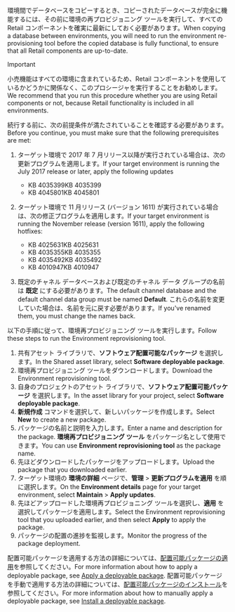 <span data-ttu-id="92696-101">環境間でデータベースをコピーするとき、コピーされたデータベースが完全に機能するには、その前に環境の再プロビジョニング ツールを実行して、すべての Retail コンポーネントを確実に最新にしておく必要があります。</span><span class="sxs-lookup"><span data-stu-id="92696-101">When copying a database between environments, you will need to run the environment re-provisioning tool before the copied database is fully functional, to ensure that all Retail components are up-to-date.</span></span>

> [!IMPORTANT]
> <span data-ttu-id="92696-102">小売機能はすべての環境に含まれているため、Retail コンポーネントを使用しているかどうかに関係なく、このプロシージャを実行することをお勧めします。</span><span class="sxs-lookup"><span data-stu-id="92696-102">We recommend that you run this procedure whether you are using Retail components or not, because Retail functionality is included in all environments.</span></span> 

<span data-ttu-id="92696-103">続行する前に、次の前提条件が満たされていることを確認する必要があります。</span><span class="sxs-lookup"><span data-stu-id="92696-103">Before you continue, you must make sure that the following prerequisites are met:</span></span>

1. <span data-ttu-id="92696-104">ターゲット環境で 2017 年 7 月リリース以降が実行されている場合は、次の更新プログラムを適用します。</span><span class="sxs-lookup"><span data-stu-id="92696-104">If your target environment is running the July 2017 release or later, apply the following updates</span></span>

   -   <span data-ttu-id="92696-105">KB 4035399</span><span class="sxs-lookup"><span data-stu-id="92696-105">KB 4035399</span></span>
   -   <span data-ttu-id="92696-106">KB 4045801</span><span class="sxs-lookup"><span data-stu-id="92696-106">KB 4045801</span></span>
2. <span data-ttu-id="92696-107">ターゲット環境で 11 月リリース (バージョン 1611) が実行されている場合は、次の修正プログラムを適用します。</span><span class="sxs-lookup"><span data-stu-id="92696-107">If your target environment is running the November release (version 1611), apply the following hotfixes:</span></span>
   -   <span data-ttu-id="92696-108">KB 4025631</span><span class="sxs-lookup"><span data-stu-id="92696-108">KB 4025631</span></span>
   -   <span data-ttu-id="92696-109">KB 4035355</span><span class="sxs-lookup"><span data-stu-id="92696-109">KB 4035355</span></span>
   -   <span data-ttu-id="92696-110">KB 4035492</span><span class="sxs-lookup"><span data-stu-id="92696-110">KB 4035492</span></span>
   -   <span data-ttu-id="92696-111">KB 4010947</span><span class="sxs-lookup"><span data-stu-id="92696-111">KB 4010947</span></span>

3. <span data-ttu-id="92696-112">既定のチャネル データベースおよび既定のチャネル データ グループの名前は **既定** にする必要があります。</span><span class="sxs-lookup"><span data-stu-id="92696-112">The default channel database and the default channel data group must be named **Default**.</span></span> <span data-ttu-id="92696-113">これらの名前を変更していた場合は、名前を元に戻す必要があります。</span><span class="sxs-lookup"><span data-stu-id="92696-113">If you've renamed them, you must change the names back.</span></span>

<span data-ttu-id="92696-114">以下の手順に従って、環境再プロビジョニング ツールを実行します。</span><span class="sxs-lookup"><span data-stu-id="92696-114">Follow these steps to run the Environment reprovisioning tool.</span></span>

1. <span data-ttu-id="92696-115">共有アセット ライブラリで、**ソフトウェア配置可能なパッケージ** を選択します。</span><span class="sxs-lookup"><span data-stu-id="92696-115">In the Shared asset library, select **Software deployable package**.</span></span>
2. <span data-ttu-id="92696-116">環境再プロビジョニング ツールをダウンロードします。</span><span class="sxs-lookup"><span data-stu-id="92696-116">Download the Environment reprovisioning tool.</span></span>
3. <span data-ttu-id="92696-117">自身のプロジェクトのアセット ライブラリで、**ソフトウェア配置可能パッケージ** を選択します。</span><span class="sxs-lookup"><span data-stu-id="92696-117">In the asset library for your project, select **Software deployable package**.</span></span>
4. <span data-ttu-id="92696-118">**新規作成** コマンドを選択して、新しいパッケージを作成します。</span><span class="sxs-lookup"><span data-stu-id="92696-118">Select **New** to create a new package.</span></span>
5. <span data-ttu-id="92696-119">パッケージの名前と説明を入力します。</span><span class="sxs-lookup"><span data-stu-id="92696-119">Enter a name and description for the package.</span></span> <span data-ttu-id="92696-120">**環境再プロビジョニング ツール** をパッケージ名として使用できます。</span><span class="sxs-lookup"><span data-stu-id="92696-120">You can use **Environment reprovisioning tool** as the package name.</span></span>
6. <span data-ttu-id="92696-121">先ほどダウンロードしたパッケージをアップロードします。</span><span class="sxs-lookup"><span data-stu-id="92696-121">Upload the package that you downloaded earlier.</span></span>
7. <span data-ttu-id="92696-122">ターゲット環境の **環境の詳細** ページで、**管理** > **更新プログラムを適用** を順に選択します。</span><span class="sxs-lookup"><span data-stu-id="92696-122">On the **Environment details** page for your target environment, select **Maintain** > **Apply updates**.</span></span>
8. <span data-ttu-id="92696-123">先ほどアップロードした環境再プロビジョニング ツールを選択し、**適用** を選択してパッケージを適用します。</span><span class="sxs-lookup"><span data-stu-id="92696-123">Select the Environment reprovisioning tool that you uploaded earlier, and then select **Apply** to apply the package.</span></span>
9. <span data-ttu-id="92696-124">パッケージの配置の進捗を監視します。</span><span class="sxs-lookup"><span data-stu-id="92696-124">Monitor the progress of the package deployment.</span></span> 

<span data-ttu-id="92696-125">配置可能パッケージを適用する方法の詳細については、[配置可能パッケージの適用](../deployment/create-apply-deployable-package.md)を参照してください。</span><span class="sxs-lookup"><span data-stu-id="92696-125">For more information about how to apply a deployable package, see [Apply a deployable package](../deployment/create-apply-deployable-package.md).</span></span> <span data-ttu-id="92696-126">配置可能パッケージを手動で適用する方法の詳細については、[配置可能パッケージのインストール](../deployment/install-deployable-package.md)を参照してください。</span><span class="sxs-lookup"><span data-stu-id="92696-126">For more information about how to manually apply a deployable package, see [Install a deployable package](../deployment/install-deployable-package.md).</span></span>
